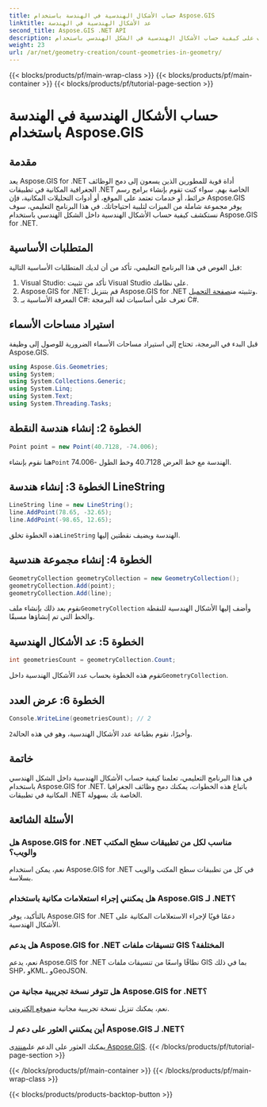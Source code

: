 ```yaml
---
title: حساب الأشكال الهندسية في الهندسة باستخدام Aspose.GIS
linktitle: عد الأشكال الهندسية في الهندسة
second_title: Aspose.GIS .NET API
description: تعرف على كيفية حساب الأشكال الهندسية في الشكل الهندسي باستخدام Aspose.GIS for .NET. برنامج تعليمي خطوة بخطوة مع أمثلة التعليمات البرمجية للمطورين.
weight: 23
url: /ar/net/geometry-creation/count-geometries-in-geometry/
---
```


{{< blocks/products/pf/main-wrap-class >}}
{{< blocks/products/pf/main-container >}}
{{< blocks/products/pf/tutorial-page-section >}}

# حساب الأشكال الهندسية في الهندسة باستخدام Aspose.GIS

## مقدمة
يعد Aspose.GIS for .NET أداة قوية للمطورين الذين يسعون إلى دمج الوظائف الجغرافية المكانية في تطبيقات .NET الخاصة بهم. سواء كنت تقوم بإنشاء برامج رسم خرائط، أو خدمات تعتمد على الموقع، أو أدوات التحليلات المكانية، فإن Aspose.GIS يوفر مجموعة شاملة من الميزات لتلبية احتياجاتك. في هذا البرنامج التعليمي، سوف نستكشف كيفية حساب الأشكال الهندسية داخل الشكل الهندسي باستخدام Aspose.GIS for .NET.
## المتطلبات الأساسية
قبل الغوص في هذا البرنامج التعليمي، تأكد من أن لديك المتطلبات الأساسية التالية:
1. Visual Studio: تأكد من تثبيت Visual Studio على نظامك.
2. Aspose.GIS for .NET: قم بتنزيل Aspose.GIS for .NET وتثبيته من[صفحة التحميل](https://releases.aspose.com/gis/net/).
3. المعرفة الأساسية بـ C#: تعرف على أساسيات لغة البرمجة C#.

## استيراد مساحات الأسماء
قبل البدء في البرمجة، تحتاج إلى استيراد مساحات الأسماء الضرورية للوصول إلى وظيفة Aspose.GIS.

```csharp
using Aspose.Gis.Geometries;
using System;
using System.Collections.Generic;
using System.Linq;
using System.Text;
using System.Threading.Tasks;
```

## الخطوة 2: إنشاء هندسة النقطة
```csharp
Point point = new Point(40.7128, -74.006);
```
 هنا نقوم بإنشاء`Point` الهندسة مع خط العرض 40.7128 وخط الطول -74.006.
## الخطوة 3: إنشاء هندسة LineString
```csharp
LineString line = new LineString();
line.AddPoint(78.65, -32.65);
line.AddPoint(-98.65, 12.65);
```
 هذه الخطوة تخلق`LineString` الهندسة ويضيف نقطتين إليها.
## الخطوة 4: إنشاء مجموعة هندسية
```csharp
GeometryCollection geometryCollection = new GeometryCollection();
geometryCollection.Add(point);
geometryCollection.Add(line);
```
 نقوم بعد ذلك بإنشاء ملف`GeometryCollection` وأضف إليها الأشكال الهندسية للنقطة والخط التي تم إنشاؤها مسبقًا.
## الخطوة 5: عد الأشكال الهندسية
```csharp
int geometriesCount = geometryCollection.Count;
```
 تقوم هذه الخطوة بحساب عدد الأشكال الهندسية داخل`GeometryCollection`.
## الخطوة 6: عرض العدد
```csharp
Console.WriteLine(geometriesCount); // 2
```
 وأخيرًا، نقوم بطباعة عدد الأشكال الهندسية، وهو في هذه الحالة`2`.

## خاتمة
في هذا البرنامج التعليمي، تعلمنا كيفية حساب الأشكال الهندسية داخل الشكل الهندسي باستخدام Aspose.GIS for .NET. باتباع هذه الخطوات، يمكنك دمج وظائف الجغرافيا المكانية في تطبيقات .NET الخاصة بك بسهولة.
## الأسئلة الشائعة
### هل Aspose.GIS for .NET مناسب لكل من تطبيقات سطح المكتب والويب؟
نعم، يمكن استخدام Aspose.GIS for .NET في كل من تطبيقات سطح المكتب والويب بسلاسة.
### هل يمكنني إجراء استعلامات مكانية باستخدام Aspose.GIS لـ .NET؟
بالتأكيد، يوفر Aspose.GIS for .NET دعمًا قويًا لإجراء الاستعلامات المكانية على الأشكال الهندسية.
### هل يدعم Aspose.GIS for .NET تنسيقات ملفات GIS المختلفة؟
نعم، يدعم Aspose.GIS for .NET نطاقًا واسعًا من تنسيقات ملفات GIS بما في ذلك SHP، وKML، وGeoJSON.
### هل تتوفر نسخة تجريبية مجانية من Aspose.GIS for .NET؟
 نعم، يمكنك تنزيل نسخة تجريبية مجانية من[موقع إلكتروني](https://releases.aspose.com/).
### أين يمكنني العثور على دعم لـ Aspose.GIS لـ .NET؟
 يمكنك العثور على الدعم على[منتدى Aspose.GIS](https://forum.aspose.com/c/gis/33).
{{< /blocks/products/pf/tutorial-page-section >}}

{{< /blocks/products/pf/main-container >}}
{{< /blocks/products/pf/main-wrap-class >}}

{{< blocks/products/products-backtop-button >}}
